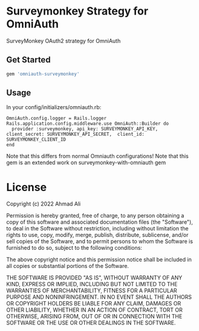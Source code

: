 # Surveymonkey Strategy for OmniAuth

SurveyMonkey OAuth2 strategy for OmniAuth
## Get Started
```ruby
gem 'omniauth-surveymonkey'
```
## Usage

In your config/initializers/omniauth.rb:

    OmniAuth.config.logger = Rails.logger
    Rails.application.config.middleware.use OmniAuth::Builder do
      provider :surveymonkey, api_key: SURVEYMONKEY_API_KEY, client_secret: SURVEYMONKEY_API_SECRET,  client_id: SURVEYMONKEY_CLIENT_ID
    end

Note that this differs from normal Omniauth configurations!
Note that this gem is an extended work on surveymonkey-with-omniauth gem

# License

Copyright (c) 2022 Ahmad Ali

Permission is hereby granted, free of charge, to any person obtaining a copy of this software and associated documentation files (the "Software"), to deal in the Software without restriction, including without limitation the rights to use, copy, modify, merge, publish, distribute, sublicense, and/or sell copies of the Software, and to permit persons to whom the Software is furnished to do so, subject to the following conditions:

The above copyright notice and this permission notice shall be included in all copies or substantial portions of the Software.

THE SOFTWARE IS PROVIDED "AS IS", WITHOUT WARRANTY OF ANY KIND, EXPRESS OR IMPLIED, INCLUDING BUT NOT LIMITED TO THE WARRANTIES OF MERCHANTABILITY, FITNESS FOR A PARTICULAR PURPOSE AND NONINFRINGEMENT. IN NO EVENT SHALL THE AUTHORS OR COPYRIGHT HOLDERS BE LIABLE FOR ANY CLAIM, DAMAGES OR OTHER LIABILITY, WHETHER IN AN ACTION OF CONTRACT, TORT OR OTHERWISE, ARISING FROM, OUT OF OR IN CONNECTION WITH THE SOFTWARE OR THE USE OR OTHER DEALINGS IN THE SOFTWARE.
